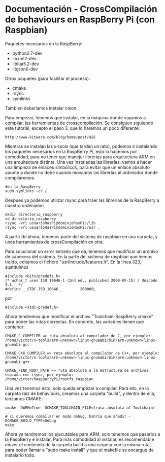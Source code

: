 Documentación - CrossCompilación de behaviours en RaspBerry Pi (con Raspbian)
=============================================================================

Paquetes necesarios en la RaspBerry:
 - python2.7-dev
 - libxml2-dev
 - liblua5.2-dev
 - libjson0-dev

Otros paquetes (para facilitar el proceso):
 - cmake
 - rsync
 - symlinks

También deberíamos instalar onion.

 Para empezar, tenemos que instalar, en la máquina donde vayamos a compilar, las herramientas de crosscompilación. Se consiguen siguiendo este tutorial, excepto el paso 3, que lo haremos un poco diferente: 

    http://www.kitware.com/blog/home/post/426

 Mientras se instalan las x-tools (que tardan un rato), podemos ir instalando los paquetes necesarios en la RaspBerry Pi, esto lo hacemos por comodidad, para no tener que manejar librerías para arquitectura ARM en una arquitectura distinta. 
 Una vez instaladas las librerías, vamos a hacer una limpieza de enlaces simbólicos, para evitar que un enlace absoluto apunte a donde no debe cuando movamos las librerías al ordenador donde compilaremos.

    #en la RaspBerry
    sudo symlinks -cr /

 Después ya podemos utilizar rsync para traer las librerías de la RaspBerry a nuestro ordenador:

    mkdir directorio_raspberry
    cd directorio_raspberry
    rsync -vrl usuarioRasPi@dominioRasPi:/lib .
    rsync -vrl usuarioRasPi@dominioRasPi:/usr .

A partir de ahora, tenemos parte del sistema de raspbian en una carpeta, y unas herramientas de crossCompilación en otra.

Para solucionar un error extraño que da, tenemos que modificar un archivo de cabecera del sistema. En la parte del sistema de raspbian que hemos traído, editamos el fichero "usr/include/features.h". En la línea 323, sustituimos

    #include <bits/predefs.h>
    /* wchar_t uses ISO 10646-1 (2nd ed., published 2000-09-15) / Unicode 3.1.  */
    #define __STDC_ISO_10646__        200009L

por

    #include <stdc-predef.h>

Ahora tendremos que modificar el archivo "Toolchain-RaspBerry.cmake" para poner las rutas correctas. En concreto, las variables tienen que contener:
	
	CMAKE_C_COMPILER => ruta absoluta al compilador de C, por ejemplo: /home/victor/x-tools/arm-unknown-linux-gnueabi/bin/arm-unknown-linux-gnueabi-gcc

	CMAKE_CXX_COMPILER => ruta absoluta al compilador de C++, por ejemplo: /home/victor/x-tools/arm-unknown-linux-gnueabi/bin/arm-unknown-linux-gnueabi-g++

	CMAKE_FIND_ROOT_PATH => ruta absoluta a la estructura de archivos copiada con rsync, por ejemplo: /home/victor/RaspBerryPi/rootfs_raspbian

Una vez tenemos esto, solo queda empezar a compilar. Para ello, en la carpeta raíz de behaviours, creamos una carpeta "build", y dentro de ella, lanzamos CMAKE:

    cmake -DARM=True -DCMAKE_TOOLCHAIN_FILE=[ruta absoluta al Toolchain] ..
    # si queremos compilar en modo debug, habría que añadir -DCMAKE_BUILD_TYPE=Debug
    make

Ahora ya tendremos los ejecutables para ARM, solo tenemos que pasarlos a la RaspBerry e instalar.
Para más comodidad al instalar, es recomendable mover el contenido de la carpeta build a una carpeta con la misma ruta, para poder llamar a "sudo make install" y que el makefile se encargue de instalarlo todo.
